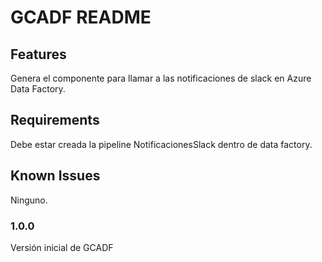 # GCADF README

## Features

Genera el componente para  llamar a las notificaciones de slack en Azure Data Factory.

## Requirements

Debe estar creada la pipeline NotificacionesSlack dentro de data factory.

## Known Issues

Ninguno.

### 1.0.0

Versión inicial de GCADF

